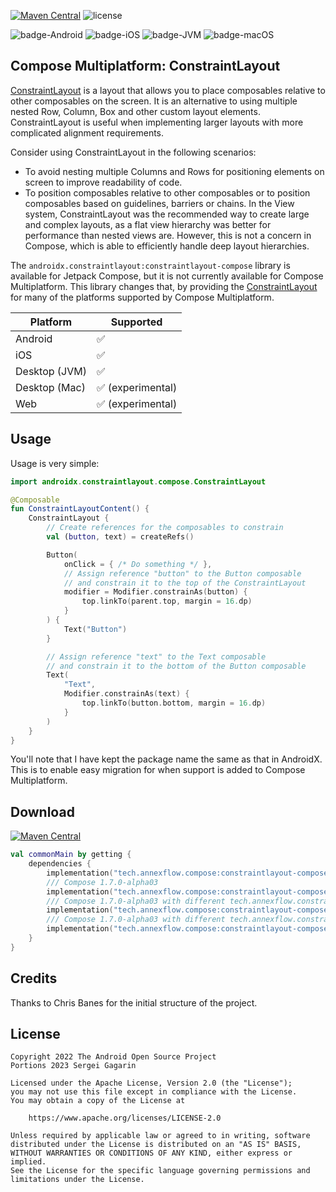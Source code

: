 [![Maven Central](https://img.shields.io/maven-central/v/tech.annexflow.compose/constraintlayout-compose-multiplatform)](https://search.maven.org/search?q=g:tech.annexflow.compose)
![license](https://img.shields.io/github/license/Lavmee/constraintlayout-compose-multiplatform)

![badge-Android](https://img.shields.io/badge/Platform-Android-brightgreen)
![badge-iOS](https://img.shields.io/badge/Platform-iOS-lightgray)
![badge-JVM](https://img.shields.io/badge/Platform-JVM-orange)
![badge-macOS](https://img.shields.io/badge/Platform-macOS-purple)

## Compose Multiplatform: ConstraintLayout

[ConstraintLayout](https://developer.android.com/jetpack/compose/layouts/constraintlayout) is a layout that allows you to place composables relative to other composables on the screen. It is an alternative to using multiple nested Row, Column, Box and other custom layout elements. ConstraintLayout is useful when implementing larger layouts with more complicated alignment requirements.

Consider using ConstraintLayout in the following scenarios:

- To avoid nesting multiple Columns and Rows for positioning elements on screen to improve readability of code.
- To position composables relative to other composables or to position composables based on guidelines, barriers or chains.
In the View system, ConstraintLayout was the recommended way to create large and complex layouts, as a flat view hierarchy was better for performance than nested views are. However, this is not a concern in Compose, which is able to efficiently handle deep layout hierarchies.

The `androidx.constraintlayout:constraintlayout-compose` library is available for Jetpack Compose, but it is not currently available for Compose Multiplatform. This library changes that, by providing the [ConstraintLayout](https://developer.android.com/reference/kotlin/androidx/constraintlayout/compose/package-summary) for many of the platforms supported by Compose Multiplatform.

| Platform      | Supported         |
|---------------|-------------------|
| Android       | ✅                |
| iOS           | ✅                |
| Desktop (JVM) | ✅                |
| Desktop (Mac) | ✅ (experimental) |
| Web           | ✅ (experimental) |

## Usage

Usage is very simple:

```kotlin
import androidx.constraintlayout.compose.ConstraintLayout

@Composable
fun ConstraintLayoutContent() {
    ConstraintLayout {
        // Create references for the composables to constrain
        val (button, text) = createRefs()

        Button(
            onClick = { /* Do something */ },
            // Assign reference "button" to the Button composable
            // and constrain it to the top of the ConstraintLayout
            modifier = Modifier.constrainAs(button) {
                top.linkTo(parent.top, margin = 16.dp)
            }
        ) {
            Text("Button")
        }

        // Assign reference "text" to the Text composable
        // and constrain it to the bottom of the Button composable
        Text(
            "Text",
            Modifier.constrainAs(text) {
                top.linkTo(button.bottom, margin = 16.dp)
            }
        )
    }
}
```

You'll note that I have kept the package name the same as that in AndroidX. This is to enable easy migration for when support is added to Compose Multiplatform.

## Download

[![Maven Central](https://img.shields.io/maven-central/v/tech.annexflow.compose/constraintlayout-compose-multiplatform)](https://central.sonatype.com/namespace/tech.annexflow.compose)

```kotlin
val commonMain by getting {
    dependencies {
        implementation("tech.annexflow.compose:constraintlayout-compose-multiplatform:0.4.0")
        /// Compose 1.7.0-alpha03
        implementation("tech.annexflow.compose:constraintlayout-compose-multiplatform:0.5.0-alpha03")
        /// Compose 1.7.0-alpha03 with different tech.annexflow.constraintlayout.core package
        implementation("tech.annexflow.compose:constraintlayout-compose-multiplatform:0.5.0-alpha03-shaded-core")
        /// Compose 1.7.0-alpha03 with different tech.annexflow.constraintlayout package
        implementation("tech.annexflow.compose:constraintlayout-compose-multiplatform:0.5.0-alpha03-shaded")
    }
}
```

## Credits
Thanks to Chris Banes for the initial structure of the project.

## License

```
Copyright 2022 The Android Open Source Project
Portions 2023 Sergei Gagarin
 
Licensed under the Apache License, Version 2.0 (the "License");
you may not use this file except in compliance with the License.
You may obtain a copy of the License at

    https://www.apache.org/licenses/LICENSE-2.0

Unless required by applicable law or agreed to in writing, software
distributed under the License is distributed on an "AS IS" BASIS,
WITHOUT WARRANTIES OR CONDITIONS OF ANY KIND, either express or implied.
See the License for the specific language governing permissions and
limitations under the License.
```

